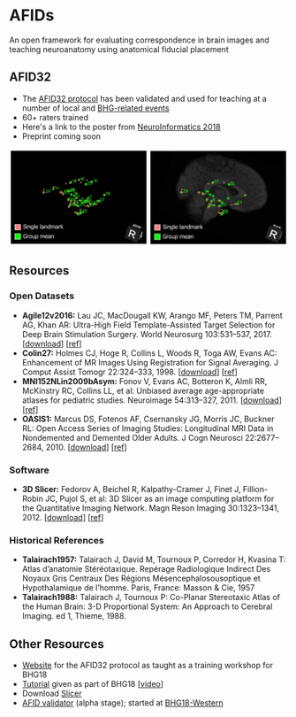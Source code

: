 # AFIDs

An open framework for evaluating correspondence in brain images and teaching neuroanatomy using anatomical fiducial placement

## AFID32
* The [AFID32 protocol](protocol.md) has been validated and used for teaching at a number of local and [BHG-related events](https://github.com/jclauneuro/BHG18_landmarkprotocol)
* 60+ raters trained
* Here's a link to the poster from [NeuroInformatics 2018](http://dx.doi.org/10.7490/f1000research.1115895.1)
* Preprint coming soon

![afids](figures/figure1_afids.png)

## Resources

### Open Datasets
* **Agile12v2016:** Lau JC, MacDougall KW, Arango MF, Peters TM, Parrent AG, Khan AR: Ultra-High Field Template-Assisted Target Selection for Deep Brain Stimulation Surgery. World Neurosurg 103:531–537, 2017. [[download](https://www.nitrc.org/projects/deepbrain7t/)] [[ref](http://dx.doi.org/10.1016/j.wneu.2017.04.043)]
* **Colin27:** Holmes CJ, Hoge R, Collins L, Woods R, Toga AW, Evans AC: Enhancement of MR Images Using Registration for Signal Averaging. J Comput Assist Tomogr 22:324–333, 1998. [[download](http://nist.mni.mcgill.ca/?p=935)] [[ref](http://dx.doi.org/10.1097/00004728-199803000-00032)]
* **MNI152NLin2009bAsym:** Fonov V, Evans AC, Botteron K, Almli RR, McKinstry RC, Collins LL, et al: Unbiased average age-appropriate atlases for pediatric studies. Neuroimage 54:313–327, 2011. [[download](http://www.bic.mni.mcgill.ca/ServicesAtlases/ICBM152NLin2009)] [[ref](http://dx.doi.org/10.1016/j.neuroimage.2010.07.033)]
* **OASIS1:** Marcus DS, Fotenos AF, Csernansky JG, Morris JC, Buckner RL: Open Access Series of Imaging Studies: Longitudinal MRI Data in Nondemented and Demented Older Adults. J Cogn Neurosci 22:2677–2684, 2010. [[download](https://www.oasis-brains.org)] [[ref](http://dx.doi.org/10.1162/jocn.2009.21407)]

### Software
* **3D Slicer:** Fedorov A, Beichel R, Kalpathy-Cramer J, Finet J, Fillion-Robin JC, Pujol S, et al: 3D Slicer as an image computing platform for the Quantitative Imaging Network. Magn Reson Imaging 30:1323–1341, 2012. [[download](https://www.slicer.org/)] [[ref](http://dx.doi.org/10.1016/j.mri.2012.05.001)]

### Historical References
* **Talairach1957:** Talairach J, David M, Tournoux P, Corredor H, Kvasina T: Atlas d’anatomie Stéréotaxique. Repérage Radiologique Indirect Des Noyaux Gris Centraux Des Régions Mésencephalosousoptique et Hypothalamique de l’homme. Paris, France: Masson & Cie, 1957
* **Talairach1988:** Talairach J, Tournoux P: Co-Planar Stereotaxic Atlas of the Human Brain: 3-D Proportional System: An Approach to Cerebral Imaging. ed 1, Thieme, 1988.

## Other Resources
* [Website](https://github.com/jclauneuro/BHG18_afidprotocol) for the AFID32 protocol as taught as a training workshop for BHG18
* [Tutorial](https://github.com/BrainhackWestern/BrainhackWestern.github.io/wiki/Tutorials) given as part of BHG18 [[video](https://www.youtube.com/watch?v=huGtd19_uiM)]
* Download [Slicer](https://www.slicer.org)
* [AFID validator](http://fidvalidator.pythonanywhere.com/vib1) (alpha stage); started at [BHG18-Western](https://github.com/BrainhackWestern/BrainhackWestern.github.io/wiki/projects#landmark-validator)
